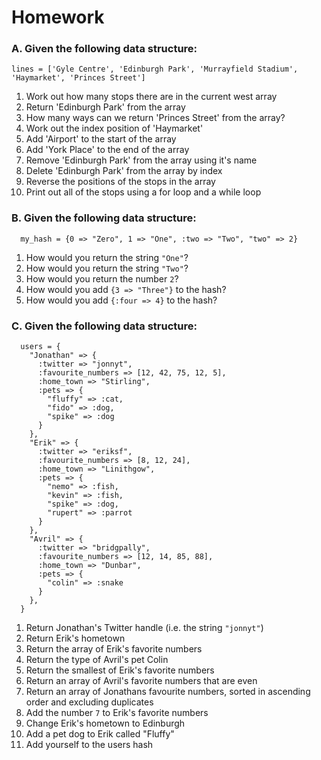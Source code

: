 # Homework

### A. Given the following data structure:

```
lines = ['Gyle Centre', 'Edinburgh Park', 'Murrayfield Stadium', 'Haymarket', 'Princes Street']
```

1. Work out how many stops there are in the current west array
2. Return 'Edinburgh Park' from the array
3. How many ways can we return 'Princes Street' from the array?
4. Work out the index position of 'Haymarket' 
5. Add 'Airport' to the start of the array 
6. Add 'York Place' to the end of the array
7. Remove 'Edinburgh Park' from the array using it's name 
8. Delete 'Edinburgh Park' from the array by index
9. Reverse the positions of the stops in the array
10. Print out all of the stops using a for loop and a while loop

### B. Given the following data structure:

```
  my_hash = {0 => "Zero", 1 => "One", :two => "Two", "two" => 2}
```

1. How would you return the string `"One"`?
2. How would you return the string `"Two"`?
3. How would you return the number `2`?
4. How would you add `{3 => "Three"}` to the hash? 
5. How would you add `{:four => 4}` to the hash? 


### C. Given the following data structure:

```
  users = {
    "Jonathan" => {
      :twitter => "jonnyt",
      :favourite_numbers => [12, 42, 75, 12, 5],
      :home_town => "Stirling",
      :pets => {
        "fluffy" => :cat,
        "fido" => :dog,
        "spike" => :dog
      }
    },
    "Erik" => {
      :twitter => "eriksf",
      :favourite_numbers => [8, 12, 24],
      :home_town => "Linithgow",
      :pets => {
        "nemo" => :fish,
        "kevin" => :fish,
        "spike" => :dog,
        "rupert" => :parrot
      }
    },
    "Avril" => {
      :twitter => "bridgpally",
      :favourite_numbers => [12, 14, 85, 88],
      :home_town => "Dunbar",
      :pets => {
        "colin" => :snake
      }
    },
  }
```

1. Return Jonathan's Twitter handle (i.e. the string `"jonnyt"`)
2. Return Erik's hometown 
3. Return the array of Erik's favorite numbers
4. Return the type of Avril's pet Colin
5. Return the smallest of Erik's favorite numbers
6. Return an array of Avril's favorite numbers that are even 
7. Return an array of Jonathans favourite numbers, sorted in ascending order and excluding duplicates
8. Add the number `7` to Erik's favorite numbers
9. Change Erik's hometown to Edinburgh
10. Add a pet dog to Erik called "Fluffy"
11. Add yourself to the users hash



